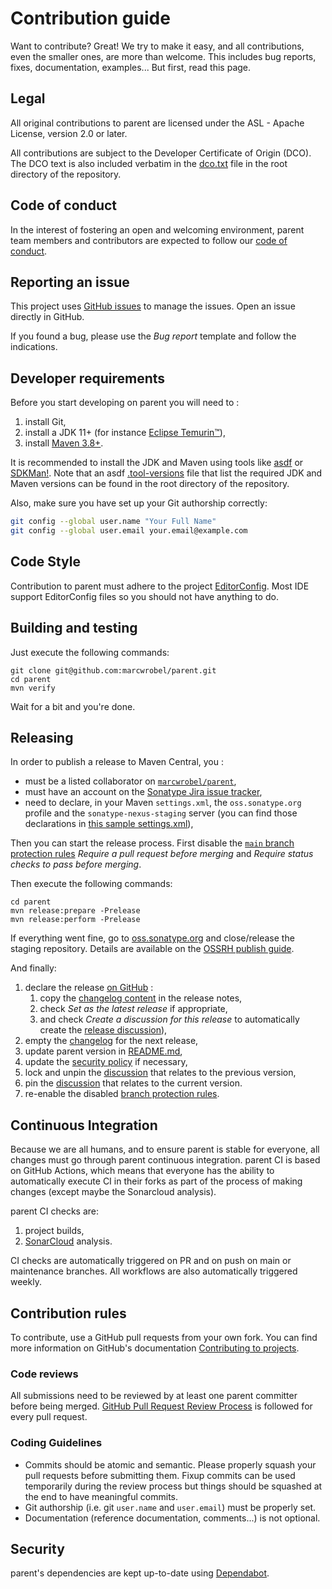 # Contribution guide

Want to contribute? Great! We try to make it easy, and all contributions, even the smaller ones, are more than welcome.
This includes bug reports, fixes, documentation, examples... But first, read this page.

## Legal

All original contributions to parent are licensed under the ASL - Apache License, version 2.0 or later.

All contributions are subject to the Developer Certificate of Origin (DCO). The DCO text is also included verbatim in
the [dco.txt](/dco.txt) file in the root directory of the repository.

## Code of conduct

In the interest of fostering an open and welcoming environment, parent team members and contributors are expected to
follow our [code of conduct](/CODE_OF_CONDUCT.md).

## Reporting an issue

This project uses [GitHub issues](https://docs.github.com/en/issues) to manage the issues. Open an issue directly in
GitHub.

If you found a bug, please use the _Bug report_ template and follow the indications.

## Developer requirements

Before you start developing on parent you will need to :

1. install Git,
2. install a JDK 11+ (for instance [Eclipse Temurin™](https://adoptium.net/temurin/releases)),
3. install [Maven 3.8+](https://maven.apache.org/download.cgi).

It is recommended to install the JDK and Maven using tools like [asdf](https://asdf-vm.com/guide/getting-started.html)
or [SDKMan!](https://sdkman.io/). Note that an asdf [.tool-versions](/.tool-versions) file that list the required JDK
and Maven versions can be found in the root directory of the repository.

Also, make sure you have set up your Git authorship correctly:

```bash
git config --global user.name "Your Full Name"
git config --global user.email your.email@example.com
```

## Code Style

Contribution to parent must adhere to the project [EditorConfig](/.editorconfig). Most IDE support EditorConfig files so
you should not have anything to do.

## Building and testing

Just execute the following commands:

```shell
git clone git@github.com:marcwrobel/parent.git
cd parent
mvn verify
```

Wait for a bit and you're done.

## Releasing

In order to publish a release to Maven Central, you :

- must be a listed collaborator on [`marcwrobel/parent`](https://github.com/marcwrobel/parent),
- must have an account on the [Sonatype Jira issue tracker](https://issues.sonatype.org),
- need to declare, in your Maven `settings.xml`, the `oss.sonatype.org` profile and the `sonatype-nexus-staging` server
  (you can find those declarations in [this sample settings.xml](/.mvn/build-settings.xml)),

Then you can start the release process. First disable the [`main` branch protection
rules](https://github.com/marcwrobel/parent/settings/branches) _Require a pull request before merging_ and _Require
status checks to pass before merging_.

Then execute the following commands:

```shell
cd parent
mvn release:prepare -Prelease
mvn release:perform -Prelease
```

If everything went fine, go to [oss.sonatype.org](https://oss.sonatype.org/) and close/release the staging repository.
Details are available on the [OSSRH publish guide](https://central.sonatype.org/publish/publish-guide/).

And finally:

1. declare the release [on GitHub](https://github.com/marcwrobel/parent/tags) :
   1. copy the [changelog content](/CHANGELOG.md) in the release notes,
   2. check _Set as the latest release_ if appropriate,
   3. and check _Create a discussion for this release_  to automatically create the [release
      discussion](https://github.com/marcwrobel/parent/discussions)),
2. empty the [changelog](/CHANGELOG.md) for the next release,
3. update parent version in [README.md](/README.md),
4. update the [security policy](/SECURITY.md) if necessary,
5. lock and unpin the [discussion](https://github.com/marcwrobel/parent/discussions) that relates to the previous
   version,
6. pin the [discussion](https://github.com/marcwrobel/parent/discussions) that relates to the current version.
7. re-enable the disabled [branch protection rules](https://github.com/marcwrobel/parent/settings/branches).

## Continuous Integration

Because we are all humans, and to ensure parent is stable for everyone, all changes must go through parent
continuous integration. parent CI is based on GitHub Actions, which means that everyone has the ability to
automatically execute CI in their forks as part of the process of making changes (except maybe the Sonarcloud analysis).

parent CI checks are:

1. project builds,
2. [SonarCloud](https://sonarcloud.io/project/overview?id=fr.marcwrobel:parent) analysis.

CI checks are automatically triggered on PR and on push on main or maintenance branches. All workflows are also
automatically triggered weekly.

## Contribution rules

To contribute, use a GitHub pull requests from your own fork. You can find more information on GitHub's
documentation [Contributing to projects](https://docs.github.com/en/get-started/quickstart/contributing-to-projects).

### Code reviews

All submissions need to be reviewed by at least one parent committer before being merged.
[GitHub Pull Request Review Process](https://docs.github.com/en/pull-requests/collaborating-with-pull-requests/reviewing-changes-in-pull-requests/about-pull-request-reviews)
is followed for every pull request.

### Coding Guidelines

- Commits should be atomic and semantic. Please properly squash your pull requests before submitting them. Fixup commits
  can be used temporarily during the review process but things should be squashed at the end to have meaningful commits.
- Git authorship (i.e. git `user.name` and `user.email`) must be properly set.
- Documentation (reference documentation, comments...) is not optional.

## Security

parent's dependencies are kept up-to-date using [Dependabot](https://docs.github.com/en/code-security/dependabot).
